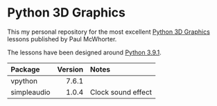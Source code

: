 # Python 3D Graphics

This my personal repository for the most excellent
[Python 3D Graphics](https://www.youtube.com/watch?v=MJiVtz4Uj7M&list=PLGs0VKk2DiYzGCOzBrMNSWEdd2CIGC0kJ)
lessons published by Paul McWhorter.

The lessons have been designed around [Python 3.9.1](https://www.python.org/downloads/release/python-391/).

| Package          | Version  | Notes                     |
| :--------------- | -------: | :------------------------ |
| vpython          | 7.6.1    |                           | 
| simpleaudio      | 1.0.4    | Clock sound effect        | 
